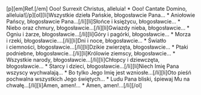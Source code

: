 [p][em]Ref.[/em] Ooo! Surrexit Christus, alleluia! * Ooo! Cantate Domino, alleluia![/p][ol][li]Wszystkie dzieła Pańskie, błogosławcie Pana... * Aniołowie Pańscy, błogosławcie Pana...[/li][li]Słońce i księżycu, błogosławcie... * Niebo oraz chmury, błogosławcie...[/li][li]Gwiazdy nieba, błogosławcie... * Ogniu i żarze, błogosławcie...[/li][li]Góry i pagórki, błogosławcie... * Morza i rzeki, błogosławcie....[/li][li]Dni i noce, błogosławcie... * Światło i ciemności, błogosławcie...[/li][li]Dzikie zwierzęta, błogosławcie... * Ptaki podniebne, błogosławcie...[/li][li]Królowie ziemscy, błogosławcie... * Wszystkie narody, błogosławcie...[/li][li]Chłopcy i dziewczęta, błogosławcie... * Starcy i dzieci, błogosławcie...[/li][li]Niech Imię Pana wszyscy wychwalają... * Bo tylko Jego Imię jest wzniosłe...[/li][li]Oto pieśń pochwalna wszystkich Jego świętych... * Ludu Pana bliski, śpiewaj Mu na chwałę...[/li][li]Amen, amen!... * Amen, amen!...[/li][/ol]